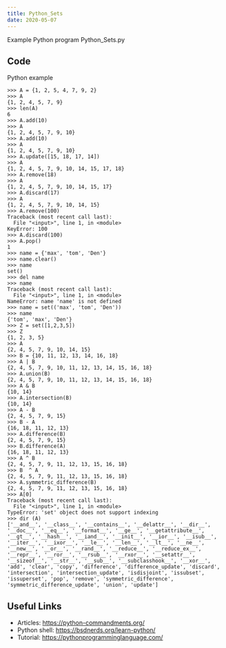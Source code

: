 ```yaml
---
title: Python_Sets
date: 2020-05-07
---
```

Example Python program Python_Sets.py


## Code

Python example

    >>> A = {1, 2, 5, 4, 7, 9, 2}
    >>> A
    {1, 2, 4, 5, 7, 9}
    >>> len(A)
    6
    >>> A.add(10)
    >>> A
    {1, 2, 4, 5, 7, 9, 10}
    >>> A.add(10)
    >>> A
    {1, 2, 4, 5, 7, 9, 10}
    >>> A.update([15, 18, 17, 14])
    >>> A
    {1, 2, 4, 5, 7, 9, 10, 14, 15, 17, 18}
    >>> A.remove(18)
    >>> A
    {1, 2, 4, 5, 7, 9, 10, 14, 15, 17}
    >>> A.discard(17)
    >>> A
    {1, 2, 4, 5, 7, 9, 10, 14, 15}
    >>> A.remove(100)
    Traceback (most recent call last):
      File "<input>", line 1, in <module>
    KeyError: 100
    >>> A.discard(100)
    >>> A.pop()
    1
    >>> name = {'max', 'tom', 'Den'}
    >>> name.clear()
    >>> name
    set()
    >>> del name
    >>> name
    Traceback (most recent call last):
      File "<input>", line 1, in <module>
    NameError: name 'name' is not defined
    >>> name = set(('max', 'tom', 'Den'))
    >>> name
    {'tom', 'max', 'Den'}
    >>> Z = set([1,2,3,5])
    >>> Z
    {1, 2, 3, 5}
    >>> A
    {2, 4, 5, 7, 9, 10, 14, 15}
    >>> B = {10, 11, 12, 13, 14, 16, 18}
    >>> A | B
    {2, 4, 5, 7, 9, 10, 11, 12, 13, 14, 15, 16, 18}
    >>> A.union(B)
    {2, 4, 5, 7, 9, 10, 11, 12, 13, 14, 15, 16, 18}
    >>> A & B
    {10, 14}
    >>> A.intersection(B)
    {10, 14}
    >>> A - B
    {2, 4, 5, 7, 9, 15}
    >>> B - A
    {16, 18, 11, 12, 13}
    >>> A.difference(B)
    {2, 4, 5, 7, 9, 15}
    >>> B.difference(A)
    {16, 18, 11, 12, 13}
    >>> A ^ B
    {2, 4, 5, 7, 9, 11, 12, 13, 15, 16, 18}
    >>> B  ^ A
    {2, 4, 5, 7, 9, 11, 12, 13, 15, 16, 18}
    >>> A.symmetric_difference(B)
    {2, 4, 5, 7, 9, 11, 12, 13, 15, 16, 18}
    >>> A[0]
    Traceback (most recent call last):
      File "<input>", line 1, in <module>
    TypeError: 'set' object does not support indexing
    >>> dir (A)
    ['__and__', '__class__', '__contains__', '__delattr__', '__dir__', '__doc__', '__eq__', '__format__', '__ge__', '__getattribute__', '__gt__', '__hash__', '__iand__', '__init__', '__ior__', '__isub__', '__iter__', '__ixor__', '__le__', '__len__', '__lt__', '__ne__', '__new__', '__or__', '__rand__', '__reduce__', '__reduce_ex__', '__repr__', '__ror__', '__rsub__', '__rxor__', '__setattr__', '__sizeof__', '__str__', '__sub__', '__subclasshook__', '__xor__', 'add', 'clear', 'copy', 'difference', 'difference_update', 'discard', 'intersection', 'intersection_update', 'isdisjoint', 'issubset', 'issuperset', 'pop', 'remove', 'symmetric_difference', 'symmetric_difference_update', 'union', 'update']
    

## Useful Links

- Articles: https://python-commandments.org/
- Python shell: https://bsdnerds.org/learn-python/
- Tutorial: https://pythonprogramminglanguage.com/
